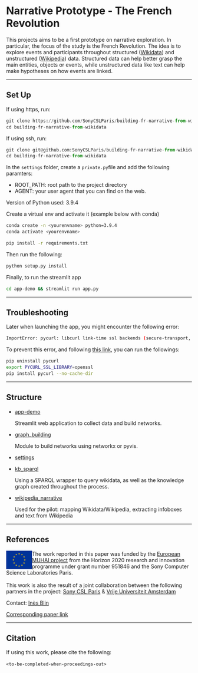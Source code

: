 # Narrative Prototype - The French Revolution

This projects aims to be a first prototype on narrative exploration. In particular, the focus of the study is the French Revolution. The idea is to explore events and participants throughout structured ([Wikidata](https://www.wikidata.org)) and unstructured ([Wikipedia](https://www.wikipedia.org)) data. Structured data can help better grasp the main entities, objects or events, while unstructured data like text can help make hypotheses on how events are linked.

---
## Set Up

If using https, run:
```python
git clone https://github.com/SonyCSLParis/building-fr-narrative-from-wikidata.git 
cd building-fr-narrative-from-wikidata
```

If using ssh, run:
```python
git clone git@github.com:SonyCSLParis/building-fr-narrative-from-wikidata.git
cd building-fr-narrative-from-wikidata
```

In the `settings` folder, create a `private.py`file and add the following paramters:
* ROOT_PATH: root path to the project directory
* AGENT: your user agent that you can find on the web.


Version of Python used: 3.9.4

Create a virtual env and activate it (example below with conda)
```bash
conda create -n <yourenvname> python=3.9.4
conda activate <yourenvname>
```

```bash
pip install -r requirements.txt
```
Then run the following:
```bash
python setup.py install
```


Finally, to run the streamlit app
```bash
cd app-demo && streamlit run app.py
```
---
## Troubleshooting
Later when launching the app, you might encounter the following error:
```bash
ImportError: pycurl: libcurl link-time ssl backends (secure-transport, openssl) do not include compile-time ssl backend (none/other)
```

To prevent this error, and following [this link](https://stackoverflow.com/questions/21096436/ssl-backend-error-when-using-openssl), you can run the followings:
```bash
pip uninstall pycurl
export PYCURL_SSL_LIBRARY=openssl
pip install pycurl --no-cache-dir
```


---
## Structure

- [app-demo](./app-demo)

  Streamlit web application to collect data and build networks.

- [graph_building](./graph_building)

  Module to build networks using networkx or pyvis.

- [settings](./settings)

- [kb_sparql](./kb_sparql) 
  
  Using a SPARQL wrapper to query wikidata, as well as the knowledge graph created throughout the process.

- [wikipedia_narrative](./wikipedia_narrative)

    Used for the pilot: mapping Wikidata/Wikipedia, extracting infoboxes and text from Wikipedia
---
## References



<img align="left" width="70" height="50" src=./Flag_of_Europe.svg.png>

The work reported in this paper was funded by the [European MUHAI project](https://muhai.org) from the  Horizon 2020 research and innovation  programme under grant number 951846 and the Sony Computer Science Laboratories Paris.
<br/>
<br/>
This work is also the result of a joint collaboration between the following partners in the project: [Sony CSL Paris](https://csl.sony.fr/project/building-narratives-computationally-from-knowledge-graphs/) & [Vrije Universiteit Amsterdam](https://krr.cs.vu.nl)

Contact: [Inès Blin](mailto:ines.blin@sony.com)

[Corresponding paper link](https://drive.google.com/file/d/1LlM0_9_HF_jZwHw0wfNQDlxlOxa-DyAX/view?usp=sharing)

---
## Citation
If using this work, please cite the following:

```<to-be-completed-when-proceedings-out>```